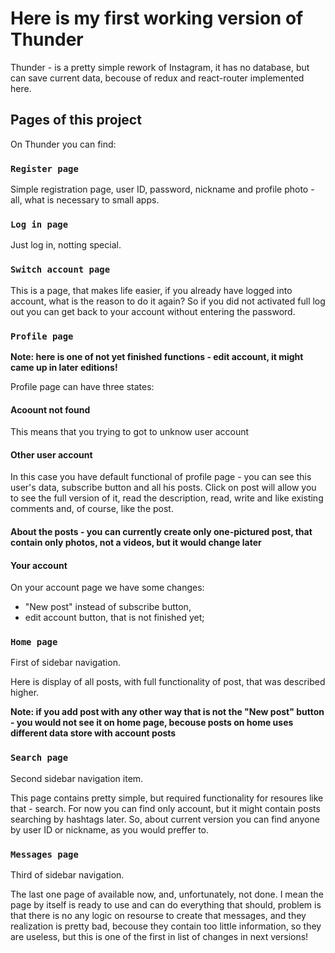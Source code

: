 # Here is my first working version of Thunder

Thunder - is a pretty simple rework of Instagram, it has no database, but can save current data, becouse of redux and react-router 
implemented here.

## Pages of this project

On Thunder you can find:

### `Register page`

Simple registration page, user ID, password, nickname and profile photo - all, what is necessary to small apps.

### `Log in page`

Just log in, notting special.

### `Switch account page`

This is a page, that makes life easier, if you already have logged into account, what is the reason to do it again? So if you did not
activated full log out you can get back to your account without entering the password.

### `Profile page`

**Note: here is one of not yet finished functions - edit account, it might came up in later editions!**

Profile page can have three states: 

#### Acoount not found

This means that you trying to got to unknow user account

#### Other user account

In this case you have default functional of profile page - you can see this user's data, subscribe button and all his posts. Click on post
will allow you to see the full version of it, read the description, read, write and like existing comments and, of course, like the post.

#### **About the posts - you can currently create only one-pictured post, that contain only photos, not a videos, but it would change later**

#### Your account

On your account page we have some changes:
- "New post" instead of subscribe button,
- edit account button, that is not finished yet;

### `Home page`

First of sidebar navigation.

Here is display of all posts, with full functionality of post, that was described higher.

**Note: if you add post with any other way that is not the "New post" button - you would not see it on home page, becouse posts on home uses different data store with account posts**

### `Search page`

Second sidebar navigation item.

This page contains pretty simple, but required functionality for resoures like that - search. For now you can find only account, but it might contain posts searching by hashtags later. So, about current version you can find anyone by user ID or nickname, as you would preffer to.

### `Messages page`

Third of sidebar navigation.

The last one page of available now, and, unfortunately, not done. I mean the page by itself is ready to use and can do everything that should, problem is that there is no any logic on resourse to create that messages, and they realization is pretty bad, becouse they contain too little information, so they are useless, but this is one of the first in list of changes in next versions!